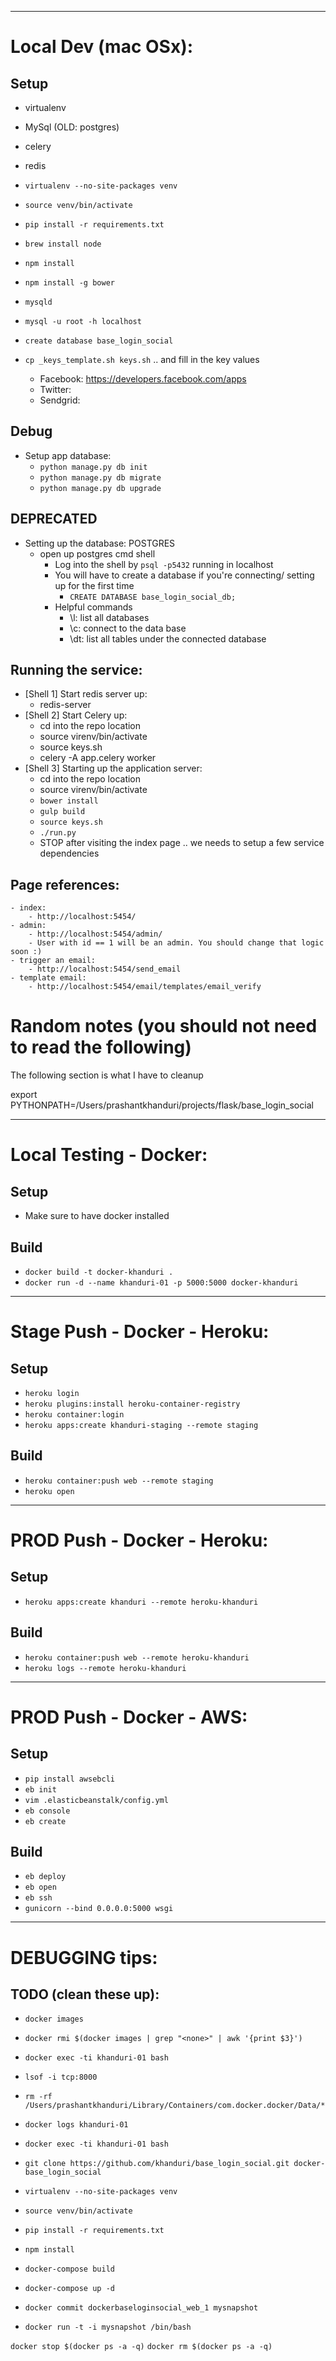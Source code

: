 
------------------------------
# Local Dev (mac OSx):

## Setup
 - virtualenv
 - MySql (OLD: postgres)
 - celery
 - redis

 - `virtualenv --no-site-packages venv`
 - `source venv/bin/activate`
 - `pip install -r requirements.txt`
 - `brew install node`
 - `npm install`
 - `npm install -g bower`
 - `mysqld`
 - `mysql -u root -h localhost`
 - `create database base_login_social`
 - `cp _keys_template.sh keys.sh` .. and fill in the key values
    - Facebook: https://developers.facebook.com/apps
    - Twitter:
    - Sendgrid:

## Debug
 - Setup app database:
    - `python manage.py db init`
    - `python manage.py db migrate`
    - `python manage.py db upgrade`

## DEPRECATED
 - Setting up the database: POSTGRES
     - open up postgres cmd shell
        - Log into the shell by `psql -p5432` running in localhost
        - You will have to create a database if you're connecting/ setting up for the first time
            - `CREATE DATABASE base_login_social_db;`
        - Helpful commands
            - \l: list all databases
            - \c: connect to the data base
           - \dt: list all tables under the connected database


## Running the service:
 - [Shell 1] Start redis server up:
    - redis-server
 - [Shell 2] Start Celery up:
    - cd into the repo location
    - source virenv/bin/activate
    - source keys.sh
    - celery -A app.celery worker
 - [Shell 3] Starting up the application server:
    - cd into the repo location
    - source virenv/bin/activate
    - `bower install`
    - `gulp build`
    - `source keys.sh`
    - `./run.py`
    - STOP after visiting the index page .. we needs to setup a few service dependencies


## Page references:
    - index:
        - http://localhost:5454/
    - admin:
        - http://localhost:5454/admin/
        - User with id == 1 will be an admin. You should change that logic soon :)
    - trigger an email:
        - http://localhost:5454/send_email
    - template email:
        - http://localhost:5454/email/templates/email_verify



# Random notes (you should not need to read the following)
The following section is what I have to cleanup

export PYTHONPATH=/Users/prashantkhanduri/projects/flask/base_login_social




------------------------------
# Local Testing - Docker:

## Setup
 - Make sure to have docker installed

## Build
 - `docker build -t docker-khanduri .`
 - `docker run -d --name khanduri-01 -p 5000:5000 docker-khanduri`


------------------------------
# Stage Push - Docker - Heroku:

## Setup
 - `heroku login`
 - `heroku plugins:install heroku-container-registry`
 - `heroku container:login`
 - `heroku apps:create khanduri-staging --remote staging`

## Build
 - `heroku container:push web --remote staging`
 - `heroku open`


------------------------------
# PROD Push - Docker - Heroku:

## Setup
 - `heroku apps:create khanduri --remote heroku-khanduri`

## Build
 - `heroku container:push web --remote heroku-khanduri`
 - `heroku logs --remote heroku-khanduri`


------------------------------
# PROD Push - Docker - AWS:

## Setup
 - `pip install awsebcli`
 - `eb init`
 - `vim .elasticbeanstalk/config.yml`
 - `eb console`
 - `eb create`

## Build
 - `eb deploy`
 - `eb open`
 - `eb ssh`
 - `gunicorn --bind 0.0.0.0:5000 wsgi`


------------------------------
# DEBUGGING tips:

## TODO (clean these up):
 - `docker images`
 - `docker rmi $(docker images | grep "<none>" | awk '{print $3}')`
 - `docker exec -ti khanduri-01 bash`
 - `lsof -i tcp:8000`
 - `rm -rf /Users/prashantkhanduri/Library/Containers/com.docker.docker/Data/*`
 - `docker logs khanduri-01`
 - `docker exec -ti khanduri-01 bash`

 - `git clone https://github.com/khanduri/base_login_social.git docker-base_login_social`
 - `virtualenv --no-site-packages venv`
 - `source venv/bin/activate`
 - `pip install -r requirements.txt`
 - `npm install`
 - `docker-compose build`
 - `docker-compose up -d`
 - `docker commit dockerbaseloginsocial_web_1 mysnapshot`
 - `docker run -t -i mysnapshot /bin/bash`

`docker stop $(docker ps -a -q)`
`docker rm $(docker ps -a -q)`
